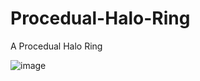 # Procedual-Halo-Ring
A Procedual Halo Ring

![image](https://user-images.githubusercontent.com/34074715/123543780-18493480-d748-11eb-8dbe-7b0a3ec476e6.png)